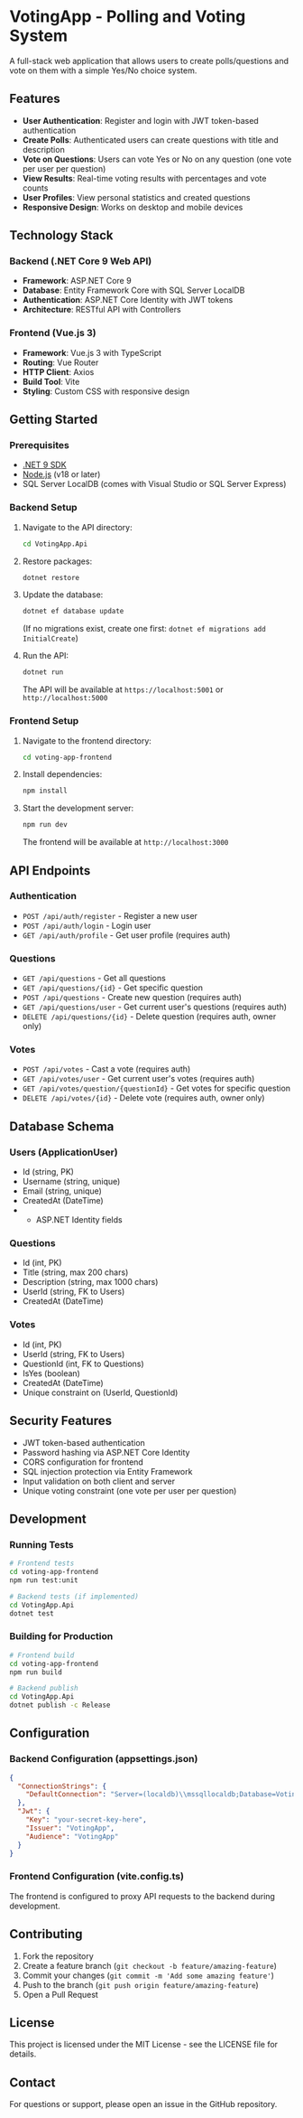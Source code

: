 # VotingApp - Polling and Voting System

A full-stack web application that allows users to create polls/questions and vote on them with a simple Yes/No choice system.

## Features

- **User Authentication**: Register and login with JWT token-based authentication
- **Create Polls**: Authenticated users can create questions with title and description
- **Vote on Questions**: Users can vote Yes or No on any question (one vote per user per question)
- **View Results**: Real-time voting results with percentages and vote counts
- **User Profiles**: View personal statistics and created questions
- **Responsive Design**: Works on desktop and mobile devices

## Technology Stack

### Backend (.NET Core 9 Web API)
- **Framework**: ASP.NET Core 9
- **Database**: Entity Framework Core with SQL Server LocalDB
- **Authentication**: ASP.NET Core Identity with JWT tokens
- **Architecture**: RESTful API with Controllers

### Frontend (Vue.js 3)
- **Framework**: Vue.js 3 with TypeScript
- **Routing**: Vue Router
- **HTTP Client**: Axios
- **Build Tool**: Vite
- **Styling**: Custom CSS with responsive design

## Getting Started

### Prerequisites
- [.NET 9 SDK](https://dotnet.microsoft.com/download/dotnet/9.0)
- [Node.js](https://nodejs.org/) (v18 or later)
- SQL Server LocalDB (comes with Visual Studio or SQL Server Express)

### Backend Setup

1. Navigate to the API directory:
   ```bash
   cd VotingApp.Api
   ```

2. Restore packages:
   ```bash
   dotnet restore
   ```

3. Update the database:
   ```bash
   dotnet ef database update
   ```
   (If no migrations exist, create one first: `dotnet ef migrations add InitialCreate`)

4. Run the API:
   ```bash
   dotnet run
   ```
   The API will be available at `https://localhost:5001` or `http://localhost:5000`

### Frontend Setup

1. Navigate to the frontend directory:
   ```bash
   cd voting-app-frontend
   ```

2. Install dependencies:
   ```bash
   npm install
   ```

3. Start the development server:
   ```bash
   npm run dev
   ```
   The frontend will be available at `http://localhost:3000`

## API Endpoints

### Authentication
- `POST /api/auth/register` - Register a new user
- `POST /api/auth/login` - Login user
- `GET /api/auth/profile` - Get user profile (requires auth)

### Questions
- `GET /api/questions` - Get all questions
- `GET /api/questions/{id}` - Get specific question
- `POST /api/questions` - Create new question (requires auth)
- `GET /api/questions/user` - Get current user's questions (requires auth)
- `DELETE /api/questions/{id}` - Delete question (requires auth, owner only)

### Votes
- `POST /api/votes` - Cast a vote (requires auth)
- `GET /api/votes/user` - Get current user's votes (requires auth)
- `GET /api/votes/question/{questionId}` - Get votes for specific question
- `DELETE /api/votes/{id}` - Delete vote (requires auth, owner only)

## Database Schema

### Users (ApplicationUser)
- Id (string, PK)
- Username (string, unique)
- Email (string, unique)
- CreatedAt (DateTime)
- + ASP.NET Identity fields

### Questions
- Id (int, PK)
- Title (string, max 200 chars)
- Description (string, max 1000 chars)
- UserId (string, FK to Users)
- CreatedAt (DateTime)

### Votes
- Id (int, PK)
- UserId (string, FK to Users)
- QuestionId (int, FK to Questions)
- IsYes (boolean)
- CreatedAt (DateTime)
- Unique constraint on (UserId, QuestionId)

## Security Features

- JWT token-based authentication
- Password hashing via ASP.NET Core Identity
- CORS configuration for frontend
- SQL injection protection via Entity Framework
- Input validation on both client and server
- Unique voting constraint (one vote per user per question)

## Development

### Running Tests
```bash
# Frontend tests
cd voting-app-frontend
npm run test:unit

# Backend tests (if implemented)
cd VotingApp.Api
dotnet test
```

### Building for Production
```bash
# Frontend build
cd voting-app-frontend
npm run build

# Backend publish
cd VotingApp.Api
dotnet publish -c Release
```

## Configuration

### Backend Configuration (appsettings.json)
```json
{
  "ConnectionStrings": {
    "DefaultConnection": "Server=(localdb)\\mssqllocaldb;Database=VotingAppDb;Trusted_Connection=true;"
  },
  "Jwt": {
    "Key": "your-secret-key-here",
    "Issuer": "VotingApp",
    "Audience": "VotingApp"
  }
}
```

### Frontend Configuration (vite.config.ts)
The frontend is configured to proxy API requests to the backend during development.

## Contributing

1. Fork the repository
2. Create a feature branch (`git checkout -b feature/amazing-feature`)
3. Commit your changes (`git commit -m 'Add some amazing feature'`)
4. Push to the branch (`git push origin feature/amazing-feature`)
5. Open a Pull Request

## License

This project is licensed under the MIT License - see the LICENSE file for details.

## Contact

For questions or support, please open an issue in the GitHub repository.
